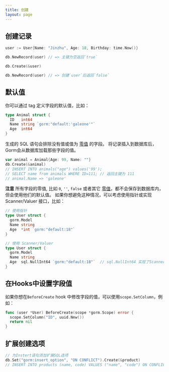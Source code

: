 ```yaml
---
title: 创建
layout: page
---
```


## 创建记录

```go
user := User{Name: "Jinzhu", Age: 18, Birthday: time.Now()}

db.NewRecord(user) // => 主键为空返回`true`

db.Create(&user)

db.NewRecord(user) // => 创建`user`后返回`false`
```

## 默认值

你可以通过 tag 定义字段的默认值，比如：

```go
type Animal struct {
  ID   int64
  Name string `gorm:"default:'galeone'"`
  Age  int64
}
```

生成的 SQL 语句会排除没有值或值为 [零值](https://tour.golang.org/basics/12) 的字段。 将记录插入到数据库后，Gorm会从数据库加载那些字段的值。

```go
var animal = Animal{Age: 99, Name: ""}
db.Create(&animal)
// INSERT INTO animals("age") values('99');
// SELECT name from animals WHERE ID=111; // 返回主键为 111
// animal.Name => 'galeone'
```

**注意** 所有字段的零值, 比如 `0`, `''`, `false` 或者其它 [零值](https://tour.golang.org/basics/12)，都不会保存到数据库内，但会使用他们的默认值。 如果你想避免这种情况，可以考虑使用指针或实现 Scanner/Valuer 接口，比如：

```go
// 使用指针
type User struct {
  gorm.Model
  Name string
  Age  *int `gorm:"default:18"`
}

// 使用 Scanner/Valuer
type User struct {
  gorm.Model
  Name string
  Age  sql.NullInt64 `gorm:"default:18"`  // sql.NullInt64 实现了Scanner/Valuer接口
}
```

## 在Hooks中设置字段值

如果你想在`BeforeCreate` hook 中修改字段的值，可以使用`scope.SetColumn`，例如：

```go
func (user *User) BeforeCreate(scope *gorm.Scope) error {
  scope.SetColumn("ID", uuid.New())
  return nil
}
```

## 扩展创建选项

```go
// 为Instert语句添加扩展SQL选项
db.Set("gorm:insert_option", "ON CONFLICT").Create(&product)
// INSERT INTO products (name, code) VALUES ("name", "code") ON CONFLICT;
```